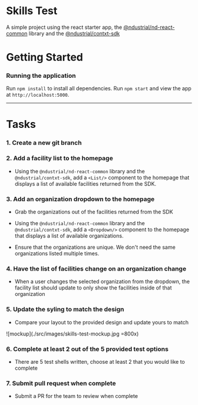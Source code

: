 # Skills Test
A simple project using the react starter app, the [@ndustrial/nd-react-common](https://www.npmjs.com/package/@ndustrial/nd-react-common) library and the [@ndustrial/contxt-sdk](https://github.com/ndustrialio/contxt-sdk-js)

# Getting Started

### Running the application
Run `npm install` to install all dependencies.
Run `npm start` and view the app at `http://localhost:5000`.

---

# Tasks
### 1. Create a new git branch

### 2. Add a facility list to the homepage

- Using the `@ndustrial/nd-react-common` library and the `@ndustrial/contxt-sdk`, add a `<List/>` component to the homepage that displays a list of available facilities returned from the SDK.

### 3. Add an organization dropdown to the homepage
- Grab the organizations out of the facilities returned from the SDK

- Using the `@ndustrial/nd-react-common` library and the `@ndustrial/contxt-sdk`, add a `<Dropdown/>` component to the homepage that displays a list of available organizations.

- Ensure that the organizations are unique. We don't need the same organizations listed multiple times.

### 4. Have the list of facilities change on an organization change
- When a user changes the selected organization from the dropdown, the facility list should update to only show the facilities inside of that organization

### 5. Update the syling to match the design
- Compare your layout to the provided design and update yours to match

![mockup](./src/images/skills-test-mockup.jpg =800x)

### 6. Complete at least 2 out of the 5 provided test options
- There are 5 test shells written, choose at least 2 that you would like to complete

### 7. Submit pull request when complete
- Submit a PR for the team to review when complete
